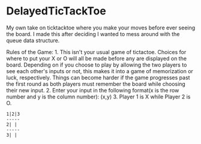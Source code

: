 # DelayedTicTackToe
My own take on ticktacktoe where you make your moves before ever seeing the board.  I made this after deciding I wanted to mess around with the queue data structure.


Rules of the Game:
    1. This isn't your usual game of tictactoe.  Choices for where to put your X or O will all be made before any are displayed on the board.  Depending on if you choose to play by allowing the two players to see each other's inputs or not, this makes it into a game of memorization or luck, respectively.  Things can become harder if the game progresses past the first round as both players must remember the board while choosing their new input.
    2. Enter your input in the following format(x is the row number and y is the column number): (x,y)
    3. Player 1 is X while Player 2 is O.
    
    1|2|3
    -----
    2| | 
    -----
    3| | 
